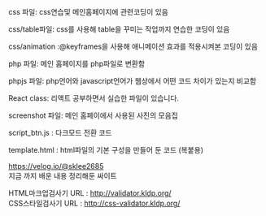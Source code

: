 css 파일: css연습및 메인홈페이지에 관련코딩이 있음

css/table파일: css를 사용해 table을 꾸미는 작업까지 연습한 코딩이 있음

css/animation :@keyframes을 사용해 애니메이션 효과를 적용시켜본 코딩이 있음

php 파일: 메인 홈페이지를 php파일로 변환함

phpjs 파일: php언어와 javascript언어가 웹상에서 어떤 코드 차이가 있는지 비교함

React class: 리액트 공부하면서 실습한 파일이 있습니다.

screenshot 파일: 메인 홈페이에서 사용된 사진의 모음집

script_btn.js : 다크모드 전환 코드

template.html : html파일의 기본 구성을 만들어 둔 코드 (복붙용)

https://velog.io/@sklee2685 <br>
지금 까지 배운 내용 정리해둔 싸이트

HTML마크업검사기 URL : http://validator.kldp.org/ <br>
CSS스타일검사기 URL : http://css-validator.kldp.org/
